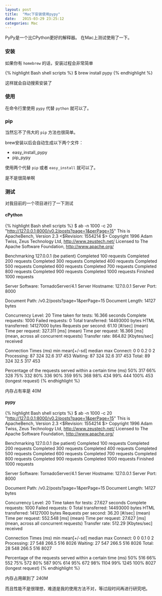 ```yaml
---
layout: post
title:  "Mac下安装使用pypy"
date:   2015-03-29 23:25:12
categories: Mac
---
```


PyPy是一个比CPython更好的解释器。
在Mac上测试使用了一下。

### 安装

如果你有 `homebrew` 的话，安装过程会非常简单

{% highlight Bash shell scripts %}
$ brew install pypy
{% endhighlight %}

这样就会自动搜索安装了

### 使用

在命令行里使用 `pypy` 代替 `python` 就可以了。

### pip

当然忘不了伟大的 `pip` 方法也很简单。

brew安装以后会自动生成以下两个文件：

* easy_install_pypy
* pip_pypy

使用两个代替 `pip` 或者 `easy_install` 就可以了。

是不是很简单啊

### 测试

对我目前的一个项目进行了一下测试

#### cPython 

{% highlight Bash shell scripts %}
$ ab -n 1000 -c 20 "http://127.0.0.1:8000/v0.2/posts?page=1&perPage=15"
This is ApacheBench, Version 2.3 <$Revision: 1554214 $>
Copyright 1996 Adam Twiss, Zeus Technology Ltd, http://www.zeustech.net/
Licensed to The Apache Software Foundation, http://www.apache.org/

Benchmarking 127.0.0.1 (be patient)
Completed 100 requests
Completed 200 requests
Completed 300 requests
Completed 400 requests
Completed 500 requests
Completed 600 requests
Completed 700 requests
Completed 800 requests
Completed 900 requests
Completed 1000 requests
Finished 1000 requests


Server Software:        TornadoServer/4.1
Server Hostname:        127.0.0.1
Server Port:            8000

Document Path:          /v0.2/posts?page=1&perPage=15
Document Length:        14127 bytes

Concurrency Level:      20
Time taken for tests:   16.366 seconds
Complete requests:      1000
Failed requests:        0
Total transferred:      14493000 bytes
HTML transferred:       14127000 bytes
Requests per second:    61.10 [#/sec] (mean)
Time per request:       327.311 [ms] (mean)
Time per request:       16.366 [ms] (mean, across all concurrent requests)
Transfer rate:          864.82 [Kbytes/sec] received

Connection Times (ms)
              min  mean[+/-sd] median   max
Connect:        0    0   0.2      0       2
Processing:    87  324  32.6    317     453
Waiting:       87  324  32.6    317     453
Total:         89  324  32.5    317     453

Percentage of the requests served within a certain time (ms)
  50%    317
  66%    328
  75%    332
  80%    336
  90%    359
  95%    368
  98%    434
  99%    444
 100%    453 (longest request)
 {% endhighlight %}

内存占有率是 40M

#### pypy

{% highlight Bash shell scripts %}
$ ab -n 1000 -c 20 "http://127.0.0.1:8000/v0.2/posts?page=1&perPage=15"
This is ApacheBench, Version 2.3 <$Revision: 1554214 $>
Copyright 1996 Adam Twiss, Zeus Technology Ltd, http://www.zeustech.net/
Licensed to The Apache Software Foundation, http://www.apache.org/

Benchmarking 127.0.0.1 (be patient)
Completed 100 requests
Completed 200 requests
Completed 300 requests
Completed 400 requests
Completed 500 requests
Completed 600 requests
Completed 700 requests
Completed 800 requests
Completed 900 requests
Completed 1000 requests
Finished 1000 requests


Server Software:        TornadoServer/4.1
Server Hostname:        127.0.0.1
Server Port:            8000

Document Path:          /v0.2/posts?page=1&perPage=15
Document Length:        14127 bytes

Concurrency Level:      20
Time taken for tests:   27.627 seconds
Complete requests:      1000
Failed requests:        0
Total transferred:      14493000 bytes
HTML transferred:       14127000 bytes
Requests per second:    36.20 [#/sec] (mean)
Time per request:       552.548 [ms] (mean)
Time per request:       27.627 [ms] (mean, across all concurrent requests)
Transfer rate:          512.29 [Kbytes/sec] received

Connection Times (ms)
              min  mean[+/-sd] median   max
Connect:        0    0   0.1      0       2
Processing:    27  548 266.5    516    8026
Waiting:       27  547 266.5    516    8026
Total:         28  548 266.5    516    8027

Percentage of the requests served within a certain time (ms)
  50%    516
  66%    552
  75%    572
  80%    587
  90%    614
  95%    672
  98%   1104
  99%   1245
 100%   8027 (longest request)
 {% endhighlight %}

内存占用飙到了 240M

而且性能不是很理想，难道是我的使用方法不对，等过段时间再进行研究吧。
